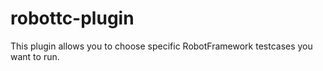 # robottc-plugin
This plugin allows you to choose specific RobotFramework testcases you want to run.
